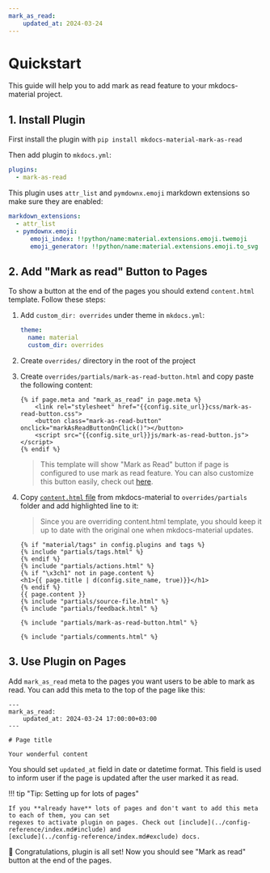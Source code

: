 ```yaml
---
mark_as_read:
    updated_at: 2024-03-24
---
```


# Quickstart

This guide will help you to add mark as read feature to your mkdocs-material project.

## 1. Install Plugin

First install the plugin with `pip install mkdocs-material-mark-as-read`

Then add plugin to `mkdocs.yml`:

```yaml title="mkdocs.yml"
plugins:
  - mark-as-read
```

This plugin uses `attr_list` and `pymdownx.emoji` markdown extensions so make sure they are enabled:

```yaml title="mkdocs.yml"
markdown_extensions:
  - attr_list
  - pymdownx.emoji:
      emoji_index: !!python/name:material.extensions.emoji.twemoji
      emoji_generator: !!python/name:material.extensions.emoji.to_svg
```

## 2. Add "Mark as read" Button to Pages

To show a button at the end of the pages you should extend `content.html` template. Follow these
steps:

1. Add `custom_dir: overrides` under theme in `mkdocs.yml`:
    ```yaml title="mkdocs.yml" hl_lines="3"
    theme:
      name: material
      custom_dir: overrides
    ```
2. Create `overrides/` directory in the root of the project
   
3. Create `overrides/partials/mark-as-read-button.html` and copy paste the following content:
    
    ```jinja title="overrides/partials/mark-as-read-button.html"
    {% if page.meta and "mark_as_read" in page.meta %}
        <link rel="stylesheet" href="{{config.site_url}}css/mark-as-read-button.css">
        <button class="mark-as-read-button" onclick="markAsReadButtonOnClick()"></button>
        <script src="{{config.site_url}}js/mark-as-read-button.js"></script>
    {% endif %}
    ```
    
    > This template will show "Mark as Read" button if page is configured to use mark as read
    > feature. You can also customize this button easily, check out [here](../customization/button-style/index.md).

4. Copy [`content.html`
   file](https://github.com/squidfunk/mkdocs-material/blob/master/material/templates/partials/content.html)
   from mkdocs-material to `overrides/partials` folder and add highlighted line to it:

    > Since you are overriding content.html template, you should keep it up to date with the
    > original one when mkdocs-material updates.

    ```jinja title="overrides/partials/content.html" hl_lines="12"
    {% if "material/tags" in config.plugins and tags %}
    {% include "partials/tags.html" %}
    {% endif %}
    {% include "partials/actions.html" %}
    {% if "\x3ch1" not in page.content %}
    <h1>{{ page.title | d(config.site_name, true)}}</h1>
    {% endif %}
    {{ page.content }}
    {% include "partials/source-file.html" %}
    {% include "partials/feedback.html" %}

    {% include "partials/mark-as-read-button.html" %}

    {% include "partials/comments.html" %}
    ```

## 3. Use Plugin on Pages

Add `mark_as_read` meta to the pages you want users to be able to mark as read. You can add this
meta to the top of the page like this:

```hl_lines="2 3"
---
mark_as_read:
    updated_at: 2024-03-24 17:00:00+03:00
---

# Page title

Your wonderful content
```

You should set `updated_at` field in date or datetime format. This field is used to inform user if
the page is updated after the user marked it as read. 


!!! tip "Tip: Setting up for lots of pages"

    If you **already have** lots of pages and don't want to add this meta to each of them, you can set
    regexes to activate plugin on pages. Check out [include](../config-reference/index.md#include) and
    [exclude](../config-reference/index.md#exclude) docs.

:tada: Congratulations, plugin is all set! Now you should see "Mark as read" button at the end of
the pages.